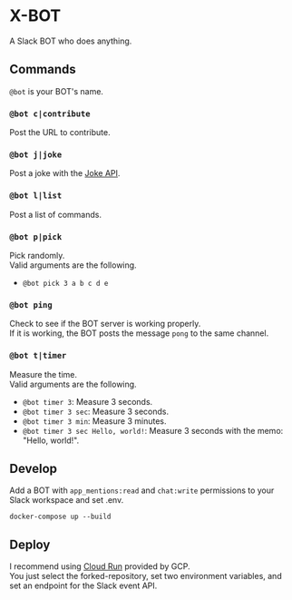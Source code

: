 # X-BOT

A Slack BOT who does anything.

## Commands

`@bot` is your BOT's name.

### `@bot c|contribute`

Post the URL to contribute.

### `@bot j|joke`

Post a joke with the [Joke API](https://github.com/15Dkatz/official_joke_api).

### `@bot l|list`

Post a list of commands.

### `@bot p|pick`

Pick randomly.  
Valid arguments are the following.

- `@bot pick 3 a b c d e`

### `@bot ping`

Check to see if the BOT server is working properly.  
If it is working, the BOT posts the message `pong` to the same channel.

### `@bot t|timer`

Measure the time.  
Valid arguments are the following.

- `@bot timer 3`: Measure 3 seconds.
- `@bot timer 3 sec`: Measure 3 seconds.
- `@bot timer 3 min`: Measure 3 minutes.
- `@bot timer 3 sec Hello, world!`: Measure 3 seconds with the memo: "Hello, world!".

## Develop

Add a BOT with `app_mentions:read` and `chat:write` permissions to your Slack workspace and set .env.

```
docker-compose up --build
```

## Deploy

I recommend using [Cloud Run](https://cloud.google.com/run) provided by GCP.  
You just select the forked-repository, set two environment variables, and set an endpoint for the Slack event API.
